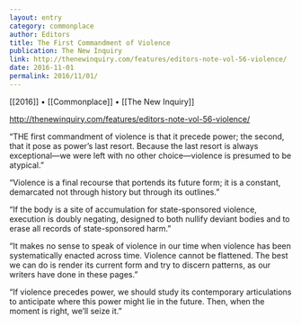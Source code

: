 ```yaml
---
layout: entry
category: commonplace
author: Editors
title: The First Commandment of Violence
publication: The New Inquiry
link: http://thenewinquiry.com/features/editors-note-vol-56-violence/
date: 2016-11-01
permalink: 2016/11/01/
---
```


[[2016]] • [[Commonplace]] • [[The New Inquiry]]

http://thenewinquiry.com/features/editors-note-vol-56-violence/

“THE first commandment of violence is that it precede power; the second, that it pose as power’s last resort. Because the last resort is always exceptional—we were left with no other choice—violence is presumed to be atypical.”

“Violence is a final recourse that portends its future form; it is a constant, demarcated not through history but through its outlines.”

“If the body is a site of accumulation for state-sponsored violence, execution is doubly negating, designed to both nullify deviant bodies and to erase all records of state-sponsored harm.”

“It makes no sense to speak of violence in our time when violence has been systematically enacted across time. Violence cannot be flattened. The best we can do is render its current form and try to discern patterns, as our writers have done in these pages.”

“If violence precedes power, we should study its contemporary articulations to anticipate where this power might lie in the future. Then, when the moment is right, we’ll seize it.”